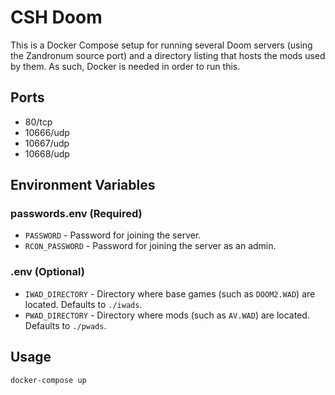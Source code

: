 # CSH Doom
This is a Docker Compose setup for running several Doom servers (using the Zandronum source port) and a directory listing that hosts the mods used by them. As such, Docker is needed in order to run this.

## Ports
* 80/tcp
* 10666/udp
* 10667/udp
* 10668/udp

## Environment Variables

### passwords.env (Required)
* `PASSWORD` - Password for joining the server.
* `RCON_PASSWORD` - Password for joining the server as an admin.

### .env (Optional)
* `IWAD_DIRECTORY` - Directory where base games (such as `DOOM2.WAD`) are located. Defaults to `./iwads`.
* `PWAD_DIRECTORY` - Directory where mods (such as `AV.WAD`) are located. Defaults to `./pwads`.

## Usage
`docker-compose up`